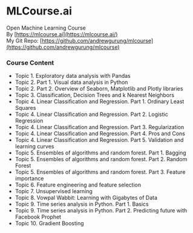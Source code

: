 # MLCourse.ai

Open Machine Learning Course  
By [https://mlcourse.ai](https://mlcourse.ai/)  
My Git Repo: [https://github.com/andrewgurung/mlcourse](https://github.com/andrewgurung/mlcourse)

### Course Content

* Topic 1. Exploratory data analysis with Pandas
* Topic 2. Part 1. Visual data analysis in Python
* Topic 2. Part 2. Overview of Seaborn, Matplotlib and Plotly libraries
* Topic 3. Classification, Decision Trees and k Nearest Neighbors
* Topic 4. Linear Classification and Regression. Part 1. Ordinary Least Squares
* Topic 4. Linear Classification and Regression. Part 2. Logistic Regression
* Topic 4. Linear Classification and Regression. Part 3. Regularization
* Topic 4. Linear Classification and Regression. Part 4. Pros and Cons
* Topic 4. Linear Classification and Regression. Part 5. Validation and learning curves
* Topic 5. Ensembles of algorithms and random forest. Part 1. Bagging
* Topic 5. Ensembles of algorithms and random forest. Part 2. Random Forest
* Topic 5. Ensembles of algorithms and random forest. Part 3. Feature importance
* Topic 6. Feature engineering and feature selection
* Topic 7. Unsupervised learning
* Topic 8. Vowpal Wabbit: Learning with Gigabytes of Data
* Topic 9. Time series analysis in Python. Part 1. Basics
* Topic 9. Time series analysis in Python. Part 2. Predicting future with Facebook Prophet
* Topic 10. Gradient Boosting

